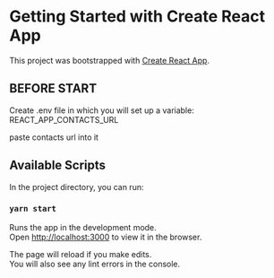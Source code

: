 # Getting Started with Create React App

This project was bootstrapped with [Create React App](https://github.com/facebook/create-react-app).

## BEFORE START
Create .env file in which you will set up a variable:
REACT_APP_CONTACTS_URL

paste contacts url into it

## Available Scripts

In the project directory, you can run:

### `yarn start`

Runs the app in the development mode.\
Open [http://localhost:3000](http://localhost:3000) to view it in the browser.

The page will reload if you make edits.\
You will also see any lint errors in the console.
